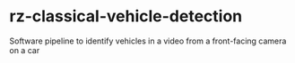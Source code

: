 # rz-classical-vehicle-detection
Software pipeline to identify vehicles in a video from a front-facing camera on a car
